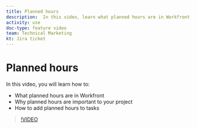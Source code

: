 ```yaml
---
title: Planned hours
description:  In this video, learn what planned hours are in Workfront, why planned hours are important to your project, how to add planned hours to tasks
activity: use
doc-type: feature video
team: Technical Marketing
kt: Jira ticket
---
```

# Planned hours

In this video, you will learn how to:

* What planned hours are in Workfront
* Why planned hours are important to your project
* How to add planned hours to tasks

>[!VIDEO](https://video.tv.adobe.com/v/335090/?quality=12)